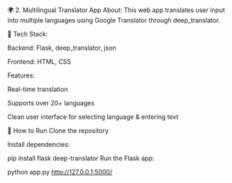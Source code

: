 🌍 2. Multilingual Translator App
About:
This web app translates user input into multiple languages using Google Translator through deep_translator.

🔧 Tech Stack:

Backend: Flask, deep_translator, json

Frontend: HTML, CSS

Features:

Real-time translation

Supports over 20+ languages

Clean user interface for selecting language & entering text

🚀 How to Run
Clone the repository

Install dependencies:


pip install flask deep-translator
Run the Flask app:


python app.py
http://127.0.0.1:5000/
